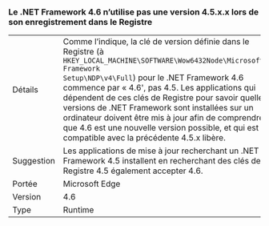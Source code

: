 ### <a name="the-net-framework-46-does-not-use-a-45xx-version-when-registering-itself-in-the-registry"></a>Le .NET Framework 4.6 n’utilise pas une version 4.5.x.x lors de son enregistrement dans le Registre

|   |   |
|---|---|
|Détails|Comme l’indique, la clé de version définie dans le Registre (à <code>HKEY_LOCAL_MACHINE\SOFTWARE\Wow6432Node\Microsoft\NET Framework Setup\NDP\v4\Full</code>) pour le .NET Framework 4.6 commence par « 4.6', pas 4.5. Les applications qui dépendent de ces clés de Registre pour savoir quelles versions de .NET Framework sont installées sur un ordinateur doivent être mis à jour afin de comprendre que 4.6 est une nouvelle version possible, et qui est compatible avec la précédente 4.5.x libère.|
|Suggestion|Les applications de mise à jour recherchant un .NET Framework 4.5 installent en recherchant des clés de Registre 4.5 également accepter 4.6.|
|Portée|Microsoft Edge|
|Version|4.6|
|Type|Runtime|

